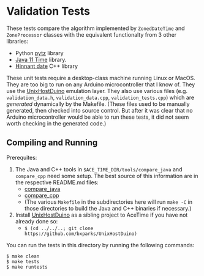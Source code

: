 # Validation Tests

These tests compare the algorithm implemented by `ZonedDateTime` and
`ZoneProcessor` classes with the equivalent functionalty from 3
other libraries:
* Python [pytz](https://pypi.org/project/pytz/) library
* [Java 11 Time](https://docs.oracle.com/en/java/javase/11/docs/api/java.base/java/time/package-summary.html) library.
* [Hinnant date](https://github.com/HowardHinnant/date) C++ library

These unit tests require a desktop-class machine running Linux or MacOS. They
are too big to run on any Arduino microcontroller that I know of. They use the
[UnixHostDuino](https://github.com/bxparks/UnixHostDuino) emulation layer. They
also use various files (e.g. `validation_data.h`, `validation_data.cpp`,
`validation_tests.cpp`) which are *generated* dynamically by the Makefile.
(These files used to be manually generated, then checked into source control.
But after it was clear that no Arduino microcontroller would be able to run
these tests, it did not seem worth checking in the generated code.)

## Compiling and Running

Prerequites:

1. The Java and C++ tools in `$ACE_TIME_DIR/tools/compare_java` and
`compare_cpp` need some setup. The best source of this information are
in the respective README.md files:
    * [compare_java](../../tools/compare_java/)
    * [compare_cpp](../../tools/compare_cpp/)
    * (The various `Makefile` in the subdirectories here will run `make -C` in
      those directories to build the Java and C++ binaries if necessary.)
1. Install [UnixHostDuino](https://github.com/bxparks/UnixHostDuino) as
  a sibling project to AceTime if you have not already done so:
    * `$ (cd ../../..; git clone https://github.com/bxparks/UnixHostDuino)`

You can run the tests in this directory by running the following commands:

```
$ make clean
$ make tests
$ make runtests
```
